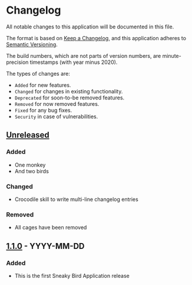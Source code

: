 # Changelog

All notable changes to this application will be documented in this file.

The format is based on [Keep a Changelog](https://keepachangelog.com/en/1.1.0/),
and this application adheres to [Semantic Versioning](https://semver.org/spec/v2.0.0.html).

The build numbers, which are not parts of version numbers, are minute-precision timestamps (with year minus 2020).

The types of changes are:

- `Added` for new features.
- `Changed` for changes in existing functionality.
- `Deprecated` for soon-to-be removed features.
- `Removed` for now removed features.
- `Fixed` for any bug fixes.
- `Security` in case of vulnerabilities.

## [Unreleased]

### Added

- One monkey
- And two birds

### Changed

- Crocodile skill to write multi-line
  changelog entries

### Removed

- All cages have been removed

## [1.1.0] - YYYY-MM-DD

### Added

- This is the first Sneaky Bird Application release

[unreleased]: https://github.com/akabanov/sneaky_bird_apps_template/compare/v1.1.0...HEAD
[1.1.0]: https://github.com/akabanov/sneaky_bird_apps_template/releases/tag/v1.1.0
